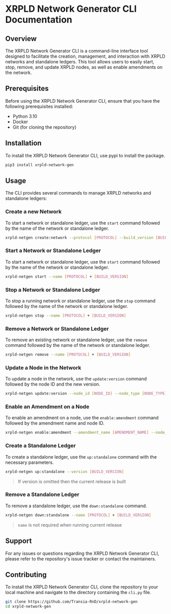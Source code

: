 # XRPLD Network Generator CLI Documentation

## Overview

The XRPLD Network Generator CLI is a command-line interface tool designed to facilitate the creation, management, and interaction with XRPLD networks and standalone ledgers. This tool allows users to easily start, stop, remove, and update XRPLD nodes, as well as enable amendments on the network.

## Prerequisites

Before using the XRPLD Network Generator CLI, ensure that you have the following prerequisites installed:

- Python 3.10
- Docker
- Git (for cloning the repository)

## Installation

To install the XRPLD Network Generator CLI, use pypi to install the package.

```bash
pip3 install xrpld-network-gen
```

## Usage

The CLI provides several commands to manage XRPLD networks and standalone ledgers:

### Create a new Network

To start a network or standalone ledger, use the `start` command followed by the name of the network or standalone ledger.

```bash
xrpld-netgen create:network --protocol [PROTOCOL] --build_version [BUILD_VERSION] --validators [NUM_VALIDATORS]
```

### Start a Network or Standalone Ledger

To start a network or standalone ledger, use the `start` command followed by the name of the network or standalone ledger.

```bash
xrpld-netgen start --name [PROTOCOL] + [BUILD_VERSION]
```

### Stop a Network or Standalone Ledger

To stop a running network or standalone ledger, use the `stop` command followed by the name of the network or standalone ledger.

```bash
xrpld-netgen stop --name [PROTOCOL] + [BUILD_VERSION]
```

### Remove a Network or Standalone Ledger

To remove an existing network or standalone ledger, use the `remove` command followed by the name of the network or standalone ledger.

```bash
xrpld-netgen remove --name [PROTOCOL] + [BUILD_VERSION]
```

### Update a Node in the Network

To update a node in the network, use the `update:version` command followed by the node ID and the new version.

```bash
xrpld-netgen update:version --node_id [NODE_ID] --node_type [NODE_TYPE] --version [NEW_VERSION]
```

### Enable an Amendment on a Node

To enable an amendment on a node, use the `enable:amendment` command followed by the amendment name and node ID.

```bash
xrpld-netgen enable:amendment --amendment_name [AMENDMENT_NAME] --node_id [NODE_ID] --node_type [NODE_TYPE]
```

### Create a Standalone Ledger

To create a standalone ledger, use the `up:standalone` command with the necessary parameters.

```bash
xrpld-netgen up:standalone --version [BUILD_VERSION]
```

> If version is omitted then the current release is built

### Remove a Standalone Ledger

To remove a standalone ledger, use the `down:standalone` command.

```bash
xrpld-netgen down:standalone --name [PROTOCOL] + [BUILD_VERSION]
```

> `name` is not required when running current release

## Support

For any issues or questions regarding the XRPLD Network Generator CLI, please refer to the repository's issue tracker or contact the maintainers.

## Contributing

To install the XRPLD Network Generator CLI, clone the repository to your local machine and navigate to the directory containing the `cli.py` file.

```bash
git clone https://github.com/Transia-RnD/xrpld-network-gen
cd xrpld-network-gen
```